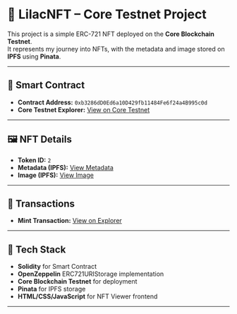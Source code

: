 # 🌸 LilacNFT – Core Testnet Project

This project is a simple ERC-721 NFT deployed on the **Core Blockchain Testnet**.  
It represents my journey into NFTs, with the metadata and image stored on **IPFS** using **Pinata**.

---

## 🔗 Smart Contract
- **Contract Address:** `0xb3286dD0Ed6a10D429fb11484Fe6f24a4B995c0d`  
- **Core Testnet Explorer:** [View on Core Testnet](https://scan.test.btcs.network/address/0xb3286dD0Ed6a10D429fb11484Fe6f24a4B995c0d)  

---

## 🖼 NFT Details
- **Token ID:** `2`  
- **Metadata (IPFS):** [View Metadata](https://gateway.pinata.cloud/ipfs/bafkreierqnmimvof26pbf7ukvo52iw2dmupfze3mgn7zld4hfdgcl2dcyq)  
- **Image (IPFS):** [View Image](https://gateway.pinata.cloud/ipfs/bafkreidw7oox67v7khn34tlnbozwgvskmky4v2y2rczqed23rnddn4zwlq)  

---

## 📜 Transactions
- **Mint Transaction:** [View on Explorer](https://scan.test.btcs.network/tx/0x867bf08c628a4791d463ae882d5898f598f2697e879f3afbbe479731b825dd9d)  

---

## 📌 Tech Stack
- **Solidity** for Smart Contract  
- **OpenZeppelin** ERC721URIStorage implementation  
- **Core Blockchain Testnet** for deployment  
- **Pinata** for IPFS storage  
- **HTML/CSS/JavaScript** for NFT Viewer frontend  

---
